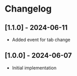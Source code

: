 # Changelog

## [1.1.0] - 2024-06-11
* Added event for tab change

## [1.0.0] - 2024-06-07
* Initial implementation